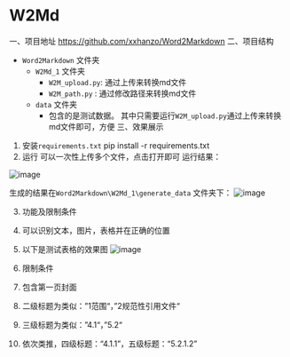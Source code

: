 # W2Md
一、项目地址
https://github.com/xxhanzo/Word2Markdown
二、项目结构
- `Word2Markdown` 文件夹
  - `W2Md_1` 文件夹
    - `W2M_upload.py`: 通过上传来转换md文件
    - `W2M_path.py` : 通过修改路径来转换md文件
  - `data` 文件夹
    - 包含的是测试数据。
其中只需要运行`W2M_upload.py`通过上传来转换md文件即可，方便
三、效果展示
1. 安装`requirements.txt`
pip install -r requirements.txt
2. 运行
可以一次性上传多个文件，点击打开即可
运行结果：

![image](https://github.com/user-attachments/assets/ac47aceb-a958-4ba1-9a2f-ac3b1237ac77)

生成的结果在`Word2Markdown\W2Md_1\generate_data` 文件夹下：
![image](https://github.com/user-attachments/assets/d4500e2b-3776-4150-aa5c-27d652d8aeef)

3. 功能及限制条件
1. 可以识别文本，图片，表格并在正确的位置
  1. 以下是测试表格的效果图
![image](https://github.com/user-attachments/assets/799ac0ab-1213-4e3e-b27d-d764c32085cb)

2. 限制条件
  1. 包含第一页封面
  2. 二级标题为类似：”1范围“，”2规范性引用文件“
  3. 三级标题为类似：”4.1“，”5.2“
  4. 依次类推，四级标题：“4.1.1”，五级标题：“5.2.1.2”
